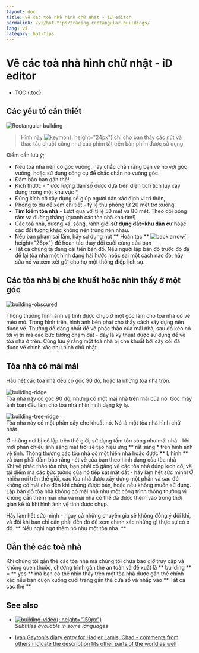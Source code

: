 ```yaml
---
layout: doc
title: Vẽ các toà nhà hình chữ nhật - iD editor
permalink: /vi/hot-tips/tracing-rectangular-buildings/
lang: vi
category: hot-tips
---
```


Vẽ các toà nhà hình chữ nhật - iD editor
============

- TOC
{:toc}

<!-- > Hướng dẫn này có thể tải tại đây[tm_starting_vi.odt](/files/tm_starting_vi.odt) or [tm_starting_vi.pdf](/files/tm_starting_vi.pdf)  
> Created 2016-10-30  -->  

Các yếu tố cần thiết
----------

![Rectangular building][]  

> Hình này ![keymon]{: height="24px"} chỉ cho bạn thấy các nút và thao tác chuột cũng như các phím tắt trên bàn phím được sử dụng.  

Điểm cần lưu ý;  

- Nếu tòa nhà nên có góc vuông, hãy chắc chắn rằng bạn vẽ nó với góc vuông, hoặc sử dụng công cụ để chắc chắn nó vuông góc.  
- Đảm bảo bạn gắn thẻ!  
- Kích thước - * ước lượng dân số được dựa trên diện tích tích lũy xây dựng trong một khu vực *,  
- Đúng kích cỡ xây dựng sẽ giúp người dân xác định vị trí thôn,  
- Phóng to đủ để xem chi tiết - tỷ lệ thu phóng từ 20 mét trở xuống.  
- **Tìm kiếm tòa nhà** - Lướt qua với tỉ lệ 50 mét và 80 mét. Theo dõi bóng râm và đường thẳng (quanh các tòa nhà khó tìm!)  
- Các toà nhà, đường xá, sông, ranh giới **sử dụng đất=khu dân cư** hoặc các đối tượng khác không nên trùng nên nhau.  
- Nếu bạn phạm sai lầm, hãy sử dụng nút ** Hoàn tác **  ![back arrow]{: height="26px"} để hoàn tác thay đổi cuối cùng của bạn  
- Tất cả chúng ta đang cải tiến bản đồ. Nếu người lập bản đồ trước đó đã để lại tòa nhà một hình dạng hài hước hoặc sai một cách nào đó, hãy sửa nó và xem xét gửi cho họ một thông điệp lịch sự.  

Các tòa nhà bị che khuất hoặc nhìn thấy ở một góc  
--------------------------------------

![building-obscured][]  

Thông thường hình ảnh vệ tinh được chụp ở một góc làm cho tòa nhà có vẻ méo mó. Trong hình trên, hình ảnh bên phải cho thấy cách xây dựng nên được vẽ. Thường dễ dàng nhất để vẽ phác thảo của mái nhà, sau đó kéo nó tới vị trí mà các bức tường chạm đất - đây là kỹ thuật được sử dụng để vẽ tòa nhà ở trên. Cũng lưu ý rằng một toà nhà bị che khuất bởi cây cối đã được vẽ chính xác như hình chữ nhật. 

Tòa nhà có mái mái
----------------------------
 
Hầu hết các tòa nhà đều có góc 90 độ, hoặc là những tòa nhà tròn.  

![building-ridge][]  
Tòa nhà này có góc 90 độ, nhưng có một mái nhà trên mái của nó. Góc máy ảnh ban đầu làm cho tòa nhà nhìn hình dạng kỳ lạ.  

![building-tree-ridge][]  
Tòa nhà này có một phần cây che khuất nó. Nó là một tòa nhà hình chữ nhật.  

Ở những nơi bị cô lập trên thế giới, sử dụng tấm tôn sóng như mái nhà - khi mới phản chiếu ánh sáng mặt trời sẽ tạo hiệu ứng ** rất sáng * trên hình ảnh vệ tinh. Thông thường các tòa nhà có một hiên nhà hoặc được ** L hình ** và bạn phải đảm bảo rằng nét vẽ của bạn theo hình dạng của tòa nhà  
Khi vẽ phác thảo tòa nhà, bạn phải cố gắng vẽ các tòa nhà đúng kích cỡ, và tại điểm mà các bức tường của nó tiếp sát mặt đất - hãy làm hết sức mình! Ở nhiều nơi trên thế giới, các tòa nhà được xây dựng một phần và sau đó không có mái cho đến khi chúng được bán, hoặc nếu không muốn sử dụng. Lập bản đồ tòa nhà không có mái nhà như một công trình thông thường vì không cần thêm mái nhà và mái nhà có thể đã được thêm vào trong thời gian kể từ khi hình ảnh vệ tinh được chụp.  

Hãy làm hết sức mình - ngay cả những chuyên gia sẽ không đồng ý đôi khi, và đôi khi bạn chỉ cần phải đến đó để xem chính xác những gì thực sự có ở đó. ** Nếu nghi ngờ thêm nó như một tòa nhà. **  

Gắn thẻ các toà nhà
-------------

Khi chúng tôi gắn thẻ các tòa nhà mà chúng tôi chưa bao giờ truy cập và không quen thuộc, chương trình gắn thẻ an toàn và đề xuất là ** building ** = ** yes ** mà bạn có thể nhìn thấy trên một tòa nhà được gắn thẻ chính xác nếu bạn cuộn xuống cuối trang gắn thẻ cửa sổ và nhấp vào ** Tất cả các thẻ **.

See also  
---------

- [![building-video]{: height="150px"}](https://www.youtube.com/watch?v=VPJz-AucqF4&index=7&list=PLb9506_-6FMHZ3nwn9heri3xjQKrSq1hN "Humanitarian OpenStreetMap Team Tutorial Videos - Adding a Building to OpenStreetMap")  
*Subtitles available in some languages*  

- [Ivan Gayton's diary entry for Hadjer Lamis, Chad - comments from others indicate the description fits other parts of the world as well](https://www.openstreetmap.org/user/IvanGayton/diary/38612)



[Rectangular building]: /images/hot-tips/rectangular_building.gif "Tracing a rectangular building, squaring the corners, and adding tags."
[keymon]:/images/hot-tips/keymon.png
[building-ridge]: /images/hot-tips/building-ridge.png
[back arrow]: /images/beginner/back-arrow.png
[building-tree-ridge]: /images/hot-tips/building-tree-ridge.png
[building-obscured]: /images/hot-tips/buildings-obscured-traced-1.png "Before & after - tracing a building seen at an angle"
[building-video]: /images/hot-tips/building-video.png "Humanitarian OpenStreetMap Team Tutorial Videos - Adding a Building to OpenStreetMap"